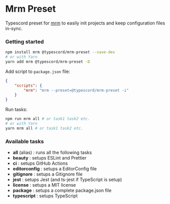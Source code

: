 # Mrm Preset

Typescord preset for [mrm](https://github.com/sapegin/mrm) to easily init projects and keep configuration files in-sync.

### Getting started

```sh
npm install mrm @typescord/mrm-preset --save-dev
# or with Yarn
yarn add mrm @typescord/mrm-preset -D
```

Add script to `package.json` file:

```json
{
	"scripts": {
		"mrm": "mrm --preset=@typescord/mrm-preset -i"
	}
}
```

Run tasks:

```sh
npm run mrm all # or task1 task2 etc.
# or with Yarn
yarn mrm all # or task1 task2 etc.
```

### Available tasks

- **all** (alias) : runs all the following tasks
- **beauty** : setups ESLint and Prettier
- **ci** : setups GitHub Actions
- **editorconfig** : setups a EditorConfig file
- **gitignore** : setups a Gitignore file
- **jest** : setups Jest (and ts-jest if TypeScript is setup)
- **license** : setups a MIT license
- **package** : setups a complete package.json file
- **typescript** : setups TypeScript
